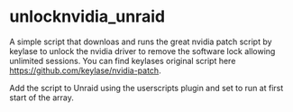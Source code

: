 # unlocknvidia_unraid

A simple script that downloas and runs the great nvidia patch script by keylase to unlock the nvidia driver to remove the software lock allowing unlimited sessions.
You can find keylases original script here https://github.com/keylase/nvidia-patch.

Add the script to Unraid using the userscripts plugin and set to run at first start of the array.
